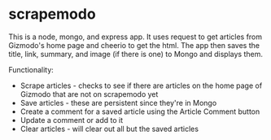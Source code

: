 # scrapemodo

This is a node, mongo, and express app. It uses request to get articles from
Gizmodo's home page and cheerio to get the html. The app then saves 
the title, link, summary, and image (if there is one) to Mongo and 
displays them.

Functionality:
  - Scrape articles - checks to see if there are articles on the home
    page of Gizmodo that are not on scrapemodo yet
  - Save articles - these are persistent since they're in Mongo
  - Create a comment for a saved article using the Article Comment button
  - Update a comment or add to it
  - Clear articles - will clear out all but the saved articles
